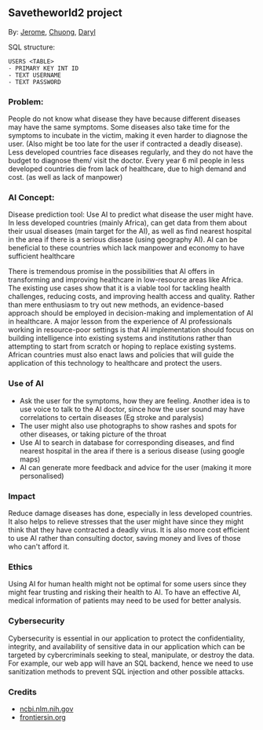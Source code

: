 ## Savetheworld2 project

By: [Jerome](https://github.com/jeromepalayoor), [Chuong](https://github.com/hollowcrust), [Daryl](https://github.com/cutekittens123)


SQL structure:

```
USERS <TABLE>
- PRIMARY KEY INT ID
- TEXT USERNAME
- TEXT PASSWORD
```


### Problem:
People do not know what disease they have because different diseases may have the same symptoms. Some diseases also take time for the symptoms to incubate in the victim, making it even harder to diagnose the user. (Also might be too late for the user if contracted a deadly disease). Less developed countries face diseases regularly, and they do not have the budget to diagnose them/ visit the doctor. Every year 6 mil people in less developed countries die from lack of healthcare, due to high demand and cost. (as well as lack of manpower)

### AI Concept:
Disease prediction tool: Use AI to predict what disease the user might have. In less developed countries (mainly Africa), can get data from them about their usual diseases (main target for the AI), as well as find nearest hospital in the area if there is a serious disease (using geography AI). AI can be beneficial to these countries which lack manpower and economy to have sufficient healthcare

There is tremendous promise in the possibilities that AI offers in transforming and improving healthcare in low-resource areas like Africa. The existing use cases show that it is a viable tool for tackling health challenges, reducing costs, and improving health access and quality. Rather than mere enthusiasm to try out new methods, an evidence-based approach should be employed in decision-making and implementation of AI in healthcare. A major lesson from the experience of AI professionals working in resource-poor settings is that AI implementation should focus on building intelligence into existing systems and institutions rather than attempting to start from scratch or hoping to replace existing systems. African countries must also enact laws and policies that will guide the application of this technology to healthcare and protect the users.

### Use of AI
- Ask the user for the symptoms, how they are feeling. Another idea is to use voice to talk to the AI doctor, since how the user sound may have correlations to certain diseases (Eg stroke and paralysis)
- The user might also use photographs to show rashes and spots for other diseases, or taking picture of the throat
- Use AI to search in database for corresponding diseases, and find nearest hospital in the area if there is a serious disease (using google maps)
- AI can generate more feedback and advice for the user (making it more personalised)

### Impact
Reduce damage diseases has done, especially in less developed countries. It also helps to relieve stresses that the user might have since they might think that they have contracted a deadly virus. It is also more cost efficient to use AI rather than consulting doctor, saving money and lives of those who can't afford it.

### Ethics
Using AI for human health might not be optimal for some users since they might fear trusting and risking their health to AI. To have an effective AI, medical information of patients may need to be used for better analysis.

### Cybersecurity
Cybersecurity is essential in our application to protect the confidentiality, integrity, and availability of sensitive data in our application which can be targeted by cybercriminals seeking to steal, manipulate, or destroy the data. For example, our web app will have an SQL backend, hence we need to use sanitization methods to prevent SQL injection and other possible attacks.


### Credits
- [ncbi.nlm.nih.gov](https://www.ncbi.nlm.nih.gov/pmc/articles/PMC7120372/)
- [frontiersin.org](https://www.frontiersin.org/articles/10.3389/fdgth.2020.00006/full)
